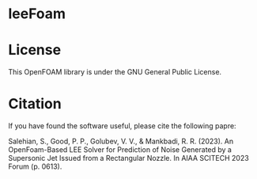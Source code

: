 # leeFoam

# License
This OpenFOAM library is under the GNU General Public License.

# Citation
If you have found the software useful, please cite the following papre:

Salehian, S., Good, P. P., Golubev, V. V., & Mankbadi, R. R. (2023). An OpenFoam-Based LEE Solver for Prediction of Noise Generated by a Supersonic Jet Issued from a Rectangular Nozzle. In AIAA SCITECH 2023 Forum (p. 0613).
